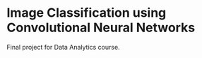 # Image Classification using Convolutional Neural Networks
Final project for Data Analytics course.
